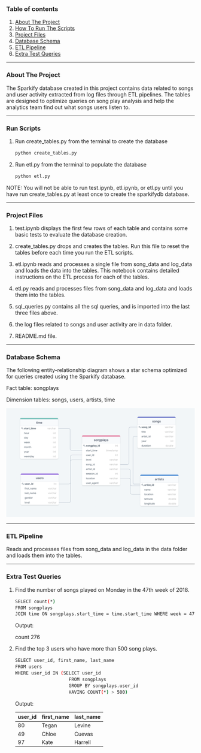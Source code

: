 ### Table of contents
1. [About The Project](#About_The_Project)
2. [How To Run The Scripts](#Run_Scripts)
3. [Project Files](#Project_Files)
4. [Database Schema](#Database_Schema)
5. [ETL Pipeline](#ETL_Pipeline)
6. [Extra Test Queries](#Queries)

------






### About The Project <a name="About_The_Project"></a>

The Sparkify database created in this project contains data related to songs and user activity extracted from log files through ETL pipelines. The tables are designed to optimize queries on song play analysis and help the analytics team find out what songs users listen to.

------

### Run Scripts <a name="Run_Scripts"></a>

1. Run create_tables.py from the terminal to create the database
   ```sh
   python create_tables.py
   ```
  
2. Run etl.py from the terminal to populate the database
   ```sh
   python etl.py
   ```
   
NOTE: You will not be able to run test.ipynb, etl.ipynb, or etl.py until you have run create_tables.py at least once to create the sparkifydb database.

------

### Project Files <a name="Project_Files"></a>

1. test.ipynb displays the first few rows of each table and contains some basic tests to evaluate the database creation.

2. create_tables.py drops and creates the tables. Run this file to reset the tables before each time you run the ETL scripts.

3. etl.ipynb reads and processes a single file from song_data and log_data and loads the data into the tables. This notebook contains detailed instructions on the ETL process for each of the tables.

4. etl.py reads and processes files from song_data and log_data and loads them into the tables.

5. sql_queries.py contains all the sql queries, and is imported into the last three files above.

6. the log files related to songs and user activity are in data folder.

7. README.md file.

------

### Database Schema <a name="Database_Schema"></a>

The following entity-relationship diagram shows a star schema optimized for queries created using the Sparkify database. 

Fact table: songplays

Dimension tables: songs, users, artists, time

![](images/star_schema.png)

------

### ETL Pipeline <a name="ETL_Pipeline"></a>

Reads and processes files from song_data and log_data in the data folder and loads them into the tables.

------

### Extra Test Queries <a name="Queries"></a>

1. Find the number of songs played on Monday in the 47th week of 2018.

   ```sh
   SELECT count(*) 
   FROM songplays 
   JOIN time ON songplays.start_time = time.start_time WHERE week = 47 AND weekday = 0 AND year = 2018
   ```
   
   Output:
   
   count
   276

2. Find the top 3 users who have more than 500 song plays.

   ```sh
   SELECT user_id, first_name, last_name 
   FROM users 
   WHERE user_id IN (SELECT user_id 
                       FROM songplays 
                       GROUP BY songplays.user_id 
                       HAVING COUNT(*) > 500)
   ```
   
   Output:
   
   |    user_id       |     first_name      | last_name    |
   |------------------|---------------------|--------------|
   | 80               | Tegan               | Levine       | 
   | 49               | Chloe               | Cuevas       | 
   | 97               | Kate                | Harrell      | 
   
